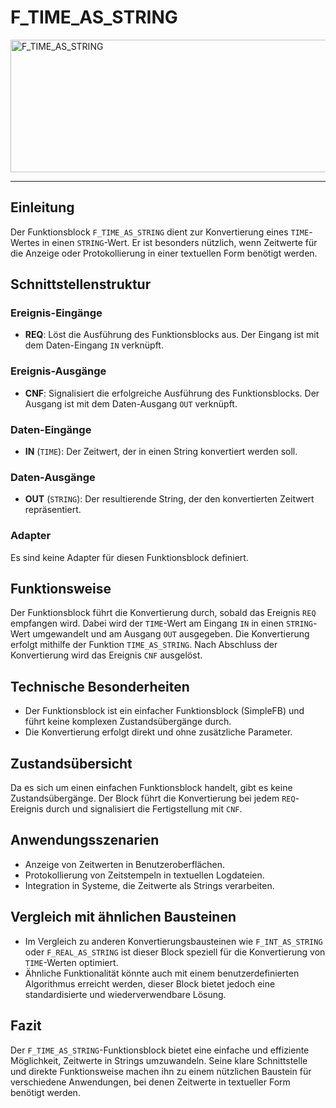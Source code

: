# F_TIME_AS_STRING

<img width="1464" height="212" alt="F_TIME_AS_STRING" src="https://github.com/user-attachments/assets/e9156094-840f-4d48-bc5d-8fd718a9e157" />

* * * * * * * * * *
## Einleitung
Der Funktionsblock `F_TIME_AS_STRING` dient zur Konvertierung eines `TIME`-Wertes in einen `STRING`-Wert. Er ist besonders nützlich, wenn Zeitwerte für die Anzeige oder Protokollierung in einer textuellen Form benötigt werden.

## Schnittstellenstruktur
### **Ereignis-Eingänge**
- **REQ**: Löst die Ausführung des Funktionsblocks aus. Der Eingang ist mit dem Daten-Eingang `IN` verknüpft.

### **Ereignis-Ausgänge**
- **CNF**: Signalisiert die erfolgreiche Ausführung des Funktionsblocks. Der Ausgang ist mit dem Daten-Ausgang `OUT` verknüpft.

### **Daten-Eingänge**
- **IN** (`TIME`): Der Zeitwert, der in einen String konvertiert werden soll.

### **Daten-Ausgänge**
- **OUT** (`STRING`): Der resultierende String, der den konvertierten Zeitwert repräsentiert.

### **Adapter**
Es sind keine Adapter für diesen Funktionsblock definiert.

## Funktionsweise
Der Funktionsblock führt die Konvertierung durch, sobald das Ereignis `REQ` empfangen wird. Dabei wird der `TIME`-Wert am Eingang `IN` in einen `STRING`-Wert umgewandelt und am Ausgang `OUT` ausgegeben. Die Konvertierung erfolgt mithilfe der Funktion `TIME_AS_STRING`. Nach Abschluss der Konvertierung wird das Ereignis `CNF` ausgelöst.

## Technische Besonderheiten
- Der Funktionsblock ist ein einfacher Funktionsblock (SimpleFB) und führt keine komplexen Zustandsübergänge durch.
- Die Konvertierung erfolgt direkt und ohne zusätzliche Parameter.

## Zustandsübersicht
Da es sich um einen einfachen Funktionsblock handelt, gibt es keine Zustandsübergänge. Der Block führt die Konvertierung bei jedem `REQ`-Ereignis durch und signalisiert die Fertigstellung mit `CNF`.

## Anwendungsszenarien
- Anzeige von Zeitwerten in Benutzeroberflächen.
- Protokollierung von Zeitstempeln in textuellen Logdateien.
- Integration in Systeme, die Zeitwerte als Strings verarbeiten.

## Vergleich mit ähnlichen Bausteinen
- Im Vergleich zu anderen Konvertierungsbausteinen wie `F_INT_AS_STRING` oder `F_REAL_AS_STRING` ist dieser Block speziell für die Konvertierung von `TIME`-Werten optimiert.
- Ähnliche Funktionalität könnte auch mit einem benutzerdefinierten Algorithmus erreicht werden, dieser Block bietet jedoch eine standardisierte und wiederverwendbare Lösung.

## Fazit
Der `F_TIME_AS_STRING`-Funktionsblock bietet eine einfache und effiziente Möglichkeit, Zeitwerte in Strings umzuwandeln. Seine klare Schnittstelle und direkte Funktionsweise machen ihn zu einem nützlichen Baustein für verschiedene Anwendungen, bei denen Zeitwerte in textueller Form benötigt werden.
